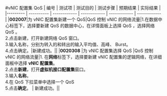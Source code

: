#vNIC 配置集 QoS
| 编号 | 测试项 | 测试目的 | 测试步骤 | 预期结果 | 实际结果 |
|--------- | ---------- | ------------ | ------------ | ------------ | ------------ |
|**002007**|为 vNIC 配置集新建一个 QoS|QoS 控制 vNIC 的网络流量|1.在数据中心标签下，选择要新建 QoS 的数据中心，在详情面板上选择 QoS ，选择网络 QoS 。<br/>2.点击新建，打开新建网络 QoS 窗口。<br/>3.输入名称，分别为转入的和转出的输入平均值、高峰、 Burst。<br/>4.点击确定。|新建成功。||
|**0020308** |为 vNIC 配置集选择 QoS |QoS 控制 vNIC 的网络流量|1. 在**网络**标签下，选择要新建 vNIC 配置集的逻辑网络，在详细面板中选择 **vNIC 配置集**。<br/>2.点击**新建**，打开**虚拟机接口配置集**窗口。<br/>3.输入**名称**。<br/>4.在 QoS 下拉菜单中选择一个 QoS <br/>5.点击**确定**。 | 新建成功。||
